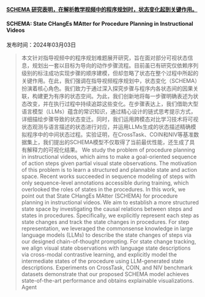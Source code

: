 #### [SCHEMA 研究表明，在解析教学视频中的程序规划时，状态变化起到关键作用。](https://arxiv.org/abs/2403.01599)
#### SCHEMA: State CHangEs MAtter for Procedure Planning in Instructional Videos
发布时间：2024年03月03日
> 本文针对指导视频中的程序规划难题展开研究，旨在面对部分可视状态信息，规划出一套以目标为导向的动作步骤流程。目前虽已有研究仅依赖序列级别的标注成功实现步骤的顺序建模，但却忽略了状态在整个过程中所起的关键作用。在此，我们强调在指导视频程序规划中，状态变化（SCHEMA）扮演着核心角色。我们致力于通过深入探究步骤与程序内各状态间的因果关联，构建更为有序的状态空间。为此，我们创新地将每一步骤明确表述为状态改变，并在执行过程中持续追踪这些变化。在步骤表达上，我们借助大型语言模型（LLMs）蕴含的常识知识，通过精心设计的链式思考提示方式，详细描绘步骤导致的状态变迁。同时，我们运用跨模态对比学习技术将可视状态观测与语言描述的状态进行对应，并运用LLMs生成的状态描述精确模拟程序中的中间状态过程。实验证明，在CrossTask、COIN和NIV等基准数据集上，我们提出的SCHEMA模型不仅取得了当前最优性能，还生成了具有解释力的可视化结果。
> We study the problem of procedure planning in instructional videos, which aims to make a goal-oriented sequence of action steps given partial visual state observations. The motivation of this problem is to learn a structured and plannable state and action space. Recent works succeeded in sequence modeling of steps with only sequence-level annotations accessible during training, which overlooked the roles of states in the procedures. In this work, we point out that State CHangEs MAtter (SCHEMA) for procedure planning in instructional videos. We aim to establish a more structured state space by investigating the causal relations between steps and states in procedures. Specifically, we explicitly represent each step as state changes and track the state changes in procedures. For step representation, we leveraged the commonsense knowledge in large language models (LLMs) to describe the state changes of steps via our designed chain-of-thought prompting. For state change tracking, we align visual state observations with language state descriptions via cross-modal contrastive learning, and explicitly model the intermediate states of the procedure using LLM-generated state descriptions. Experiments on CrossTask, COIN, and NIV benchmark datasets demonstrate that our proposed SCHEMA model achieves state-of-the-art performance and obtains explainable visualizations.
Agent